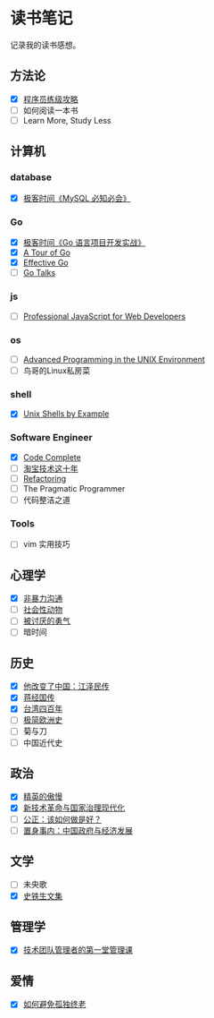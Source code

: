 # 读书笔记

记录我的读书感想。

## 方法论

- [x] [程序员练级攻略](method/programmer_improvement_guide)
- [ ] 如何阅读一本书
- [ ] Learn More, Study Less

## 计算机

### database

- [x] [极客时间《MySQL 必知必会》](computer/db/mysql_must_know)

### Go

- [x] [极客时间《Go 语言项目开发实战》](computer/go/go_project_develop_guide)
- [x] [A Tour of Go](computer/go/a_tour_of_go)
- [x] [Effective Go](computer/go/effective_go)
- [ ] [Go Talks](computer/go/go_talks)

### js

- [ ] [Professional JavaScript for Web Developers](computer/js/professional)

### os

- [ ] [Advanced Programming in the UNIX Environment](computer/os/apue)
- [ ] 鸟哥的Linux私房菜

### shell

- [x] [Unix Shells by Example](computer/shell/use)

### Software Engineer

- [x] [Code Complete](computer/se/code_complete)
- [ ] [淘宝技术这十年](computer/it/taobao)
- [ ] [Refactoring](computer/se/refactoring)
- [ ] The Pragmatic Programmer
- [ ] 代码整洁之道

### Tools

- [ ] vim 实用技巧

## 心理学

- [x] [非暴力沟通](psychology/nonviolent_communication)
- [ ] [社会性动物](psychology/the_social_animal)
- [ ] [被讨厌的勇气](psychology/beitaoyandeyongqi)
- [ ] 暗时间

## 历史

- [x] [他改变了中国：江泽民传](history/jiangzeminzhuan)
- [x] [蒋经国传](history/jiangjingguozhuan)
- [x] [台湾四百年](history/taiwan_400_years)
- [ ] [极简欧洲史](history/shortest_europe)
- [ ] 菊与刀
- [ ] 中国近代史

## 政治

- [x] [精英的傲慢](politics/the_tyranny_of_merit)
- [x] [新技术革命与国家治理现代化](politics/new_technology_revolution)
- [ ] [公正：该如何做是好？](politics/justice)
- [ ] [置身事内：中国政府与经济发展](politics/zhishengshinei)

## 文学

- [ ] 未央歌
- [x] [史铁生文集](literature/shitiesheng)

## 管理学

- [x] [技术团队管理者的第一堂管理课](management/tech_team_manager_lesson)

## 爱情

- [x] [如何避免孤独终老](./love/how_to_not_die_alone)
